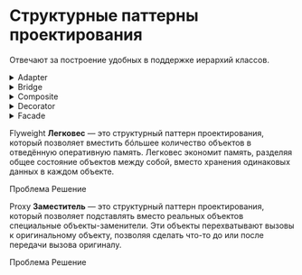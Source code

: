 # Структурные паттерны проектирования

Отвечают за построение удобных в поддержке иерархий классов.

<details>
<summary>
  Adapter
</summary>

**Адаптер** - это структурный паттерн проектирования, который позволяет объектам с несовместимыми интерфейсами работать вместе.

<details>
<summary>
  Проблема
</summary>

Главный герой: Александр - опытный путешественник, который годами путешествовал по Европе на своём надежном автомобиле "Феникс", который реализует конкретный интерфейс управления. На этой машине он умеет: рулить `Steer()`, давать газ `Accelerate()` и тормозить `Brake()`

```mermaid
%%{init: {'theme': 'dark', 'class': {'hideEmptyMembersBox': true}}}%%
classDiagram
class Car {
  <<interface>>
  + Steer()
  + Accelerate()
  + Brake()
}

class Traveler {
  + Travel(distance: int)
}

class CarFenix {
  ...
  + Steer()
  + Accelerate()
  + Brake()
}

Car <|.. CarFenix
Traveler --> Car
```

Александр решает отправиться в путешествие по Сахаре. Автомобиль "Феникс" беспомощно застревает в песках. Александр понимает, что единственный способ продолжить путь - нанять верблюда у местных бедуинов.

```mermaid
%%{init: {'theme': 'dark', 'class': {'hideEmptyMembersBox': true}}}%%
classDiagram
class Camel {
  ...
  + PullReins(direction: string)
  + KickHeels()
  + CommandStop()
}
```

Главный герой не умеет управлять верблюдом, он не знает его команд. Для поворота нужно тянуть за поводья в нужную сторону, для движения вперед - легонько ударить пятками по бокам верблюда, а для остановки - натянуть поводья.

</details>

<details>
<summary>
  Решение
</summary>

Бедуины предлагают Александру создать **адаптер**. Это объект-переводчик, который трансформирует интерфейс или данные одного объекта в такой вид, чтобы он стал понятен другому объекту

В нашем случае это специальное седло, оснащенное рулём и педалями, которое преобразует автомобильные команды в верблюжьи:

```mermaid
%%{init: {'theme': 'dark', 'class': {'hideEmptyMembersBox': true}}}%%
classDiagram

class Adapter {
  - camel: Camel
  + Steer()
  + Accelerate()
  + Brake()
}

class Camel {
  ...
  + PullReins(direction: string)
  + KickHeels()
  + CommandStop()
}

Adapter o--> Camel
```

- `Steer("left")` → Поворот руля налево → `PullReins("left")` (механизм тянет левый повод)
- `Accelerate()` → Нажатие педали газа → `KickHeels()` (механизм легенько ударяет пятками по бокам верблюда)
- `Brake()` → Нажатие педали тормоза → `CommandStop()` (механизм натягивает поводья)

Итоговое управление нашего путешественника будет выглядить следующим образом:

```mermaid
%%{init: {'theme': 'dark', 'class': {'hideEmptyMembersBox': true}}}%%
classDiagram

class Car {
  <<interface>>
  + Steer()
  + Accelerate()
  + Brake()
}

class Traveler {
  + Travel(distance: int)
}

class CarFenix {
  ...
  + Steer()
  + Accelerate()
  + Brake()
}

class Adapter {
  - camel: Camel
  + Steer()
  + Accelerate()
  + Brake()
}

class Camel {
  ...
  + PullReins(direction: string)
  + KickHeels()
  + CommandStop()
}

Car <|.. CarFenix
Traveler --> Car
Adapter --> Camel
Car <|.. Adapter
```

Заметим, что в данной реализации используется **ассоциация**. Адаптер содержит ссылку на служебный объект(Camel).

</details>

**Общая диаграмма паттерна через агрегацию:**

```mermaid
%%{init: {'theme': 'dark', 'class': {'hideEmptyMembersBox': true}}}%%
classDiagram
class Client

class IClient["Client Interface"]
IClient : + Method(data)

class Adapter {
  - adaptee: Service
  + Method(data)
}

class Service {
  ...
  + ServiceMethod(SpecialData)
}

Client --> IClient
IClient <|.. Adapter
Adapter --> Service
```

**Общая диаграмма паттерна через наследование:**

```mermaid
%%{init: {'theme': 'dark', 'class': {'hideEmptyMembersBox': true}}}%%
classDiagram
class Client

class ExistingClass["Existing Class"]
ExistingClass : ...
ExistingClass : + Method(data)

class Service {
  ...
  + ServiceMethod(special_data)
}

class Adapter {
  ...
  + Method(data)
}

Client --> ExistingClass
ExistingClass <-- Adapter
Service <|-- Adapter
```

В данном случае адаптеру не нужен вложенный объект, так как он может наследовать как часть существующего класса так и часть сервиса.

</details>

<details>
<summary>
  Bridge
</summary>

**Мост** — это структурный паттерн проектирования, который разделяет один или несколько классов на две отдельные иерархии — абстракцию и реализацию, позволяя изменять их независимо друг от друга.

<details>
<summary>
  Проблема
</summary>

У вас есть базовый класс `Принтер` с двумя видами принтеров: `Лазерный` и `Струйный`. Теперь вы хотите добавить поддержку разных типов печати: `цветной` и `чёрно-белой`.

Если пойти простым путём наследования, придётся создать четыре отдельных класса:
- `ЛазерныйЦветной`
- `ЛазерныйЧернобелый`
- `СтруйныйЦветной`
- `СтруйныйЧернобелый`

```mermaid
%%{init: {'theme': 'dark', 'class': {'hideEmptyMembersBox': true}}}%%
classDiagram
class Printer {
  <<abstract>>
  + Print()
}

class LaserColor {
  + Print()
}

class LaserMonochrome {
  + Print()
}

class InkjetColor {
  + Print()
}

class InkjetMonochrome {
  + Print()
}

Printer <|-- LaserColor
Printer <|-- LaserMonochrome
Printer <|-- InkjetColor
Printer <|-- InkjetMonochrome
```

- `Printer` = Принтер
- `LaserColor` = ЛазерныйЦветной
- `LaserMonochrome` = ЛазерныйЧернобелый
- `InkjetColor` = СтруйныйЦветной
- `InkjetMonochrome` = СтруйныйЧернобелый

На данный момент у нас `2 принтера` x `2 печати`, всего 4 подкласса. При добавлении новых видов принтеров и типов печати количество комбинаций будет расти. Так, если добавим еще один тип печати, то получится `3 х 2 = 6` подклассов. И это очень печально.

</details>

<details>
<summary>
  Решение
</summary>

Паттерн Мост предлагает отказаться от создания множества комбинаций через наследование. Вместо этого мы разделяем наши характеристики на две независимые части и связываем их через "мост".

Разделяем на две самостоятельные иерархии:

- Первая иерархия - типы принтеров (лазерный, струйный)
- Вторая иерархия - типы печати (цветная, чёрно-белая)

И заменяем наследование агрегацией:

```mermaid
%%{init: {'theme': 'dark', 'class': {'hideEmptyMembersBox': true}}}%%
classDiagram
direction LR
class Printer
class PrintingType
Printer o--> PrintingType
```

Таким образом, мы разделили систему: тип печати стал отдельной иерархией с классами `Color` и `Monochrome`. Класс `Printer` теперь содержит ссылку на объект `PrintingType` и может поручать ему работу по обработке цветности. Эта связь между принтером и типом печати и есть тот самый "мост".

Главное преимущество: когда мы добавляем новые типы печати, классам принтеров не нужны изменения, и наоборот - новые принтеры легко работают с существующими типами печати.

Итак, **абстракция** — это образный слой управления чем-либо(`Printer`). Он не делает работу самостоятельно, а делегирует её слою реализации(`PrintingType`).

```mermaid
%%{init: {'theme': 'dark', 'class': {'hideEmptyMembersBox': true}}}%%
classDiagram

class Printer {
  <<abstract>>
  - printing_type: PrintingType
  + Printer(printing_type: PrintingType)
  + Print(document: String)*
  + SetPrintingType(printing_type: PrintingType)
}

class LaserPrinter {
  + Print(document: String)
}

class InkjetPrinter {
  + Print(document: String)
}

class PrintingType {
  <<interface>>
  + ApplyPrinting(document: String)*
}

class ColorPrinting {
  + ApplyPrinting(document: String)
}

class MonochromePrinting {
  + ApplyPrinting(document: String)
}

Printer <|-- LaserPrinter
Printer <|-- InkjetPrinter
Printer o--> PrintingType
PrintingType <|.. ColorPrinting
PrintingType <|.. MonochromePrinting
```

Реализация используя псевдокод:

**Абстракция:**

```pseudocode
class Printer {
  field printing_type: PrintingType  // Мост к реализации

  Constructor(printing_type: PrintingType) {
    this.printing_type = printing_type
  }

  abstract function Print(document: String)

  function SetPrintingType(printing_type: PrintingType) {
    this.printing_type = printing_type  // Меняем реализацию на лету!
  }
}

class LaserPrinter extends Printer {
  function Print(document: String) {
    Print("Лазерная печать: ")
    printing_type.ApplyPrinting(document)  // Делегируем реализацию
  }
}

class InkjetPrinter extends Printer {
  function Print(document: String) {
    Print("Струйная печать: ")
    printing_type.ApplyPrinting(document)  // Делегируем реализацию
  }
}
```

**Реализация:**

```pseudocode
interface PrintingType {
  function ApplyPrinting(document: String)
}

class ColorPrinting implements PrintingType {
  function ApplyPrinting(document: String) {
    Print("ЦВЕТНАЯ печать: " + document)
  }
}

class MonochromePrinting implements PrintingType {
  function ApplyPrinting(document: String) {
    Print("ЧЁРНО-БЕЛАЯ печать: " + document)
  }
}
```

**Клиент:**

```pseudocode
laser_сolor = new LaserPrinter(new ColorPrinting())
inkjet_mono = new InkjetPrinter(new MonochromePrinting())

// Работаем через абстракцию
laser_сolor.Print("Отчёт компании")
// Вывод: "Лазерная печать: ЦВЕТНАЯ печать: Отчёт компании"

inkjet_mono.Print("Черновик документа")
// Вывод: "Струйная печать: ЧЁРНО-БЕЛАЯ печать: Черновик документа"

// Меняем реализацию на лету!
laser_сolor.SetPrintingType(new MonochromePrinting())
laser_сolor.Print("Новый документ")
// Вывод: "Лазерная печать: ЧЁРНО-БЕЛАЯ печать: Новый документ"
```

</details>

**Общая диаграмма паттерна:**

```mermaid
%%{init: {'theme': 'dark', 'class': {'hideEmptyMembersBox': true}}}%%
classDiagram

class Client

class Abstraction {
  - impl: Implementation
  + Feature1()
  + Feature2()
}

class RefinedAbstraction["Refined Abstraction"] {
  ...
  + FeatureN()
}

class Implementation {
  <<interface>>
  + Method1()
  + Method2()
  + Method3()
}

class ConcreteImpl["Concrete Implementations"]

Client --> Abstraction
Abstraction <|-- RefinedAbstraction
Abstraction o--> Implementation
Implementation <|.. ConcreteImpl
```

</details>

<details>
<summary>
  Composite
</summary>

**Компоновщик** — это структурный паттерн проектирования, который позволяет сгруппировать множество объектов в древовидную структуру, а затем работать с ней так, как будто это единичный объект.

<details>
<summary>
  Проблема
</summary>

Представим, что мы разрабатываем свою файловую систему. Она состоит из папок и файлов. Папка может содержать другие папки и файлы.

Мы решили, что хотим добавить функционал для подсчета размера, независимо папка это или файл.

**Пример файловой системы:**
```text
📁 Документы [5130 KB]
  📁 Работа [430 KB]
    📄 Резюме.pdf (250 KB)
    📄 Отчёт.docx (180 KB)
  📁 Фотографии [4700 KB]
    📄 Отпуск.jpg (1500 KB)
  📄 Проект.pptx (3200 KB)
```

Если решать задачу напрямую, то потребуется открыть все папки, перебрать все файлы внутри и посчитать их суммарный размер. Но это слишком сложно, так как структура папок и их содержимое могут быть неизвестны заранее.

Кроме того, невозможно предсказать количество уровней вложенности папок. Поэтому обойти такую структуру простым циклом не получится.

</details>


<details>
<summary>
  Решение
</summary>

Паттерн Компоновщик предлагает элегантное решение этой проблемы. Мы создаём общий интерфейс для всех элементов файловой системы — как для файлов, так и для папок. Этот интерфейс объявляет операции, которые поддерживаются как отдельными файлами, так и целыми группами папок.

Файл просто вернет свой размер, а папка запросит размер у вложенных файлов и папок и вернет их сумму. Вложенные папки, в свою очередь, также будут рекурсивно перебирать свои собственные вложенные элементы, запрашивая их размеры и суммируя результаты.

Нам, как клиенту, не придется теперь открывать все папки вручную, мы просто будем запрашивать размер у файловой системы, не думая о ее структуре.

**Общий интерфейс компонентов файловой системы:**

```mermaid
%%{init: {'theme': 'dark', 'class': {'hideEmptyMembersBox': true}}}%%
classDiagram
class FileSystemComponent {
  <<interface>>
  + GetSize() int
}
```

Определяет метод для получения размера компонентов.

**Компоненты файловой системы:**

```mermaid
%%{init: {'theme': 'dark', 'class': {'hideEmptyMembersBox': true}}}%%
classDiagram
class File {
  ...
  - size: int
  + GetSize() int
}
```

**File (Файл)** - конечный элемент системы, "лист" дерева. Содержит конкретные данные и просто возвращает свой размер при вызове `GetSize()`.

```mermaid
%%{init: {'theme': 'dark', 'class': {'hideEmptyMembersBox': true}}}%%
classDiagram
class Folder {
  ...
  - children: FileSystemComponent[]
  + GetSize() int
  + Add(FileSystemComponent)
  + Remove(FileSystemComponent)
  + GetChild(int) FileSystemComponent
}
```

`Folder (Папка)` - компоновщик, может содержать другие компоненты. При вызове `GetSize()` рекурсивно обходит всех детей и суммирует их размеры. Управляет коллекцией через `Add()`, `Remove()`, `GetChild()`.

**Общая структура:**

```mermaid
%%{init: {'theme': 'dark', 'class': {'hideEmptyMembersBox': true}}}%%
classDiagram

class Client

class FileSystemComponent {
  <<interface>>
  + GetSize() int
}

class File {
  ...
  - size: int
  + GetSize() int
}

class Folder {
  ...
  -children: FileSystemComponent[]
  + GetSize() int
  + Add(FileSystemComponent)
  + Remove(FileSystemComponent)
  + GetChild(int) FileSystemComponent
}

Client --> FileSystemComponent
FileSystemComponent <|.. File
FileSystemComponent <|.. Folder
Folder *--> FileSystemComponent
```

**Реализация в псевдокоде:**

**File:**

```pseudocode
class File {
  field size: int

  function GetSize() : int {
    return this.size  // Просто возвращаем свой размер
  }
}
```

**Folder:**

```pseudocode
class Folder {
  field children: Array FileSystemComponent

  function GetSize() : int {
    total = 0
    for each child in this.children {
      total = total + child.GetSize()  // Рекурсивный вызов!
    }
    return total
  }

  function Remove(component: FileSystemComponent) {
    this.children.Remove(component)
  }

  function GetChild(index: int) : FileSystemComponent {
    return this.children.Get(index)
  }
}
```

**Client:**

```pseudocode
function CreateFileSystem() : FileSystemComponent{
  // Создаём файлы
  resume = new File("Резюме.pdf", 250)
  report = new File("Отчёт.docx", 180)
  vacation_photo = new File("Отпуск.jpg", 1500)
  project = new File("Проект.pptx", 3200)

  // Создаём папки
  documents = new Folder("Документы")
  work_folder = new Folder("Работа")
  photos_folder = new Folder("Фотографии")

  // Добавляем файлы в папки
  work_folder.Add(resume)
  work_folder.Add(report)
  photos_folder.Add(vacation_photo)

  // Строим иерархию
  documents.Add(work_folder)
  documents.Add(photos_folder)
  documents.Add(project)  // Файл напрямую в корневую папку

  return documents
}

// Клиенту не нужно знать о вложенности!
function ClientCode() {
  file_system = CreateFileSystem()
  total_size = file_system.GetSize()
}
```

</details>

**Общая диаграмма паттерна:**

```mermaid
%%{init: {'theme': 'dark', 'class': {'hideEmptyMembersBox': true}}}%%
classDiagram

class Client
class Component {
  <<interface>>
  + Execute()
}

class Leaf {
  ...
  + Execute()
}

class SubLeaf {
  ...
  + Execute()
}

class Composite {
  - children: Component[]
  + Add(cmpnt: Component)
  + Remove(cmpnt: Component)
  + GetChildren() Component[]
  + Execute()
}

Client --> Component
Component <|.. Leaf
Leaf <|-- SubLeaf
Component <|.. Composite
Component <--o Composite
```

</details>

<details>
<summary>
  Decorator
</summary>

**Декоратор** — это структурный паттерн проектирования, который позволяет динамически добавлять объектам новую функциональность, оборачивая их в полезные «обёртки».

<details>
<summary>
  Проблема
</summary>

Мы работаем над системой для кофейни, которая позволяет формировать заказы на кофе. Основой системы является класс `Coffee` с методом `GetDescription()`, который возвращает описание напитка, и методом `GetCost()`, который рассчитывает его стоимость.

Изначально в кофейне был только базовый кофе без молока и добавок.

```mermaid
%%{init: {'theme': 'dark', 'class': {'hideEmptyMembersBox': true}}}%%
classDiagram
class Coffee {
  ...
  + GetDescription() String
  + GetCost() double
}
```

Сторонние программы (терминалы заказов) создавали объекты кофе и использовали их для формирования заказов.

Одного базового напитка клиентам мало. Некоторые хотели бы добавлять в кофе больше молока. Другие просили карамельный сироп. Третьи хотели взбитые сливки или шоколад.

Каждый тип добавки живёт в собственном подклассе. Сначала мы добавим каждый из этих типов добавок в программу, унаследовав их от базового класса `Coffee`.

```mermaid
%%{init: {'theme': 'dark', 'class': {'hideEmptyMembersBox': true}}}%%
classDiagram
Coffee <|-- MilkCoffee
Coffee <|-- CaramelCoffee
Coffee <|-- WhippedCreamCoffee
Coffee <|-- ChocolateCoffee
```

Теперь клиент выбирал один тип напитка с одной добавкой, который и использовался в заказе.

Но многие клиенты хотели бы заказать, например, "латте с молоком, карамельным сиропом и взбитыми сливками"!

Попытка реализовать все возможные комбинации добавок через наследование приведёт к созданию громоздкой и неудобной иерархии классов, количество которых растёт в геометрической прогрессии.

</details>

<details>
<summary>
  Решение
</summary>

Паттерн Декоратор предлагает заменить наследование агрегацией (или композицией). Мы помещаем исходный объект в специальную обёртку, которая вызывает поведение у вложенного объекта и добавляет свою функциональность.

В нашем кофейном примере мы помещаем базовый напиток`Coffee` в специальную обёртку (например, "с молоком"). Мгновенно напиток приобретает новые вкусовые ноты, а его ценность закономерно возрастает на 20 рублей.

Поскольку и исходный объект, и обёртка реализуют одинаковый интерфейс, клиент может работать с ними одинаково.

При этом можно создавать цепочки из нескольких обёрток - например, Кофе → Молоко → Карамель → Сливки.

**Итоговая структура классов кофейни c применением паттерна:**

```mermaid
%%{init: {'theme': 'dark', 'class': {'hideEmptyMembersBox': true}}}%%
classDiagram

class Client

class BaseCoffee {
  <<interface>>
  + GetDescription() String
  + GetCost() double
}

class Coffee {
  + GetDescription() String
  + GetCost() double
}

class CoffeeDecorator {
  <<abstract>>
  - wrapped: BaseCoffee
  + GetDescription() String
  + GetCost() double
}

class MilkDecorator {
  + GetDescription() String
  + GetCost() double
}

class CaramelDecorator {
  + GetDescription() String
  + GetCost() double
}

Client --> BaseCoffee
BaseCoffee <|.. Coffee
BaseCoffee <|.. CoffeeDecorator
BaseCoffee <--o CoffeeDecorator
CoffeeDecorator <|-- MilkDecorator
CoffeeDecorator <|-- CaramelDecorator
```

**Псевдокод**

**Класса `Coffee` вместе с интерфейсом:**

```pseudocode
// Базовый интерфейс для всех кофейных напитков
interface BaseCoffee {
  function GetDescription() : String
  function GetCost() : double
}

// Конкретный класс кофе
class Coffee implements BaseCoffee {
  function GetDescription() : String {
    return "Кофе"
  }

  function GetCost() : double {
    return 100.0
  }
}
```

**Обертки для класса `Coffee`:**

```pseudocode
// Абстрактный декоратор
abstract class CoffeeDecorator implements BaseCoffee {
  protected wrapped: BaseCoffee

  Constructor(coffee: BaseCoffee) {
    this.wrapped = coffee
  }

  function GetDescription() : String {
    return wrapped.GetDescription()
  }

  function GetCost() : double {
    return wrapped.GetCost()
  }
}

// Конкретные декораторы
class MilkDecorator extends CoffeeDecorator {
  function GetDescription() : String {
    return wrapped.GetDescription() + ", молоко"
  }

  function GetCost() : double {
    return wrapped.GetCost() + 20.0
  }
}

class CaramelDecorator extends CoffeeDecorator {
  function GetDescription() : String {
    return wrapped.GetDescription() + ", карамель"
  }

  function GetCost() : double {
    return wrapped.GetCost() + 30.0
  }
}

```

**Клиентский код:**

```pseudocode
function Main() {
    // Простой кофе
    simple_coffee = new Coffee()

    // Кофе с молоком
    coffee_with_milk = new MilkDecorator(new Coffee())

    // Кофе с молоком и карамелью
    fancy_coffee = new CaramelDecorator(
                    new MilkDecorator(
                      new Coffee()
                    )
                  )

  // Можем дополнить кофе на лету
  simple_coffee = new MilkDecorator(simple_coffee)
  simple_coffee = new CaramelDecorator(simple_coffee)
  // Кофе -> Кофе с Молоком -> Кофе с Молоком и Карамелью
}
```

</details>

**Общая диаграмма паттерна:**

```mermaid
%%{init: {'theme': 'dark', 'class': {'hideEmptyMembersBox': true}}}%%
classDiagram

сlass Client

class Component {
  <<interface>>
  + Execute()
}

class ConcComponent["Concrete Component"] {
  ...
  + Execute()
}

class BaseDecorator["Base Decorator"] {
  - wrappee: Component
  + BaseDecorator(comp: Component)
  + Execute()
}

class ConcDecorator["Concrete Decorator"] {
  ...
  + Execute()
  + Extra()
}

Client --> Component
Component <|.. ConcComponent
Component <|.. BaseDecorator
Component <--o BaseDecorator
BaseDecorator <|-- ConcDecorator
```

</details>

<details>
<summary>
  Facade
</summary>

**Фасад** — это структурный паттерн проектирования, который предоставляет простой интерфейс к сложной системе классов, библиотеке или фреймворку.

<details>
<summary>
  Проблема
</summary>

Представим, что у нас есть умный дом, состоящий из множества систем:

- Система освещения (LightingSystem)
- Система климат-контроля (ClimateControlSystem)
- Система мультимедиа (MultimediaSystem)
- Система безопасности (SecuritySystem)
- Система штор (CurtainSystem)

```mermaid
%%{init: {'theme': 'dark', 'class': {'hideEmptyMembersBox': true}}}%%
classDiagram
class LightingSystem {
  + SetBrightness(int percentage)
  + SetColor(string color)
  + TurnOn()
  + TurnOff()
}

class ClimateControlSystem {
  + SetTemperature(double temperature)
  + SetMode(string mode)
}

class MultimediaSystem {
  + PlayMusic(string genre, int volume)
  + PlayMovie(string title)
  + SetVolume(int percentage)
  + Stop()
}

class SecuritySystem {
  + SetDoNotDisturb(bool enabled)
  + LockDoors()
  + ActivateAlarm()
  + DisableAlarm()
}

class CurtainSystem {
  + OpenAll()
  + CloseAll()
  + SetPosition(int percentage)
}
```

Мы захотели создать уютную атмосферу для вечернегго отдыха, это включает в себя:

1. Приглушить свет до 30%
2. Установить температуру 23°C
3. Включить джазовую музыку на 25% громкости
4. Активировать режим "Не беспокоить"
5. Закрыть шторы

Но для этого нам приходиться обращаться к каждой системе отдельно и настраивать все самим:

```pseudocode
lighting.SetBrightness(30)
climate.SetTemperature(23)
multimedia.PlayMusic("Jazz", 25)
security.SetDoNotDisturb(true)
curtains.CloseAll()
```

Это неудобно и требует знания всех деталей каждой системы!

</details>

<details>
<summary>
  Решение
</summary>

Паттерн Фасад предлагает создать единый упрощённый интерфейс для взаимодействия со сложной системой, состоящей из множества компонентов. Он действует как "интеллектуальный посредник", который скрывает всю внутреннюю сложность от пользователя.

Вместо того чтобы вручную управлять каждой подсистемой умного дома отдельно, мы создаём специальный класс-фасад `SmartHomeFacade`, который внутри выполнит всю последовательность действий за нас.

```mermaid
%%{init: {'theme': 'dark', 'class': {'hideEmptyMembersBox': true}}}%%
classDiagram
class LightingSystem {
  + SetBrightness(int percentage)
  + SetColor(string color)
  + TurnOn()
  + TurnOff()
}

class ClimateControlSystem {
  + SetTemperature(double temperature)
  + SetHumidity(int percentage)
  + SetMode(string mode)
}

class MultimediaSystem {
  + PlayMusic(string genre, int volume)
  + PlayMovie(string title)
  + SetVolume(int percentage)
  + Stop()
}

class SecuritySystem {
  + SetDoNotDisturb(bool enabled)
  + LockDoors()
  + ActivateAlarm()
  + DisableAlarm()
}

class CurtainSystem {
  + OpenAll()
  + CloseAll()
  + SetPosition(int percentage)
}

class SmartHomeFacade {
  - lighting: LightingSystem
  - climate: ClimateControlSystem
  - multimedia: MultimediaSystem
  - security: SecuritySystem
  - curtains: CurtainControlSystem
  + ActivateEveningMode()
  + ActivateMorningMode()
  + ActivateCinemaMode()
  + ActivateAwayMode()
}

SmartHomeFacade --> LightingSystem
SmartHomeFacade --> ClimateControlSystem
SmartHomeFacade --> MultimediaSystem
SmartHomeFacade --> SecuritySystem
SmartHomeFacade --> CurtainSystem
```

Теперь нам достаточно вызвать метод объекта `SmartHomeFacade` для создания уютной атмосферы:

```pseudocode
home_manager = new SmartHomeFacade()
home_manager.ActivateEveningMode()
```

</details>

**Общая диаграмма паттерна:**

```mermaid
%%{init: {'theme': 'dark', 'class': {'hideEmptyMembersBox': true}}}%%
classDiagram

class Facade {
  - links_to_subsystem_objects
  - optional_additional_facade
  + SubsytemOperation()
}

class AdditFacade["Additional Facade"] {
  ...
  + AnotherOperation()
}

class SubClass1["Subsystem class"]
class SubClass2["Subsystem class"]
class SubClass3["Subsystem class"]
class SubClass4["Subsystem class"]
class SubClass5["Subsystem class"]
class SubClass6["Subsystem class"]

Client --> Facade
Facade --> AdditFacade
Facade ..> SubClass1
Facade ..> SubClass2
Facade ..> SubClass3
Facade ..> SubClass4

AdditFacade ..> SubClass3
AdditFacade ..> SubClass4
AdditFacade ..> SubClass5
AdditFacade ..> SubClass6
```

</details>

Flyweight
**Легковес** — это структурный паттерн проектирования, который позволяет вместить бóльшее количество объектов в отведённую оперативную память. Легковес экономит память, разделяя общее состояние объектов между собой, вместо хранения одинаковых данных в каждом объекте.

Проблема
Решение

Proxy
**Заместитель** — это структурный паттерн проектирования, который позволяет подставлять вместо реальных объектов специальные объекты-заменители. Эти объекты перехватывают вызовы к оригинальному объекту, позволяя сделать что-то до или после передачи вызова оригиналу.

Проблема
Решение
